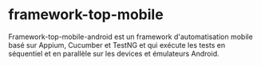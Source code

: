 # framework-top-mobile
Framework-top-mobile-android est un framework d'automatisation mobile basé sur Appium, Cucumber et TestNG et qui exécute les tests en séquentiel et en parallèle sur les devices et émulateurs Android.
